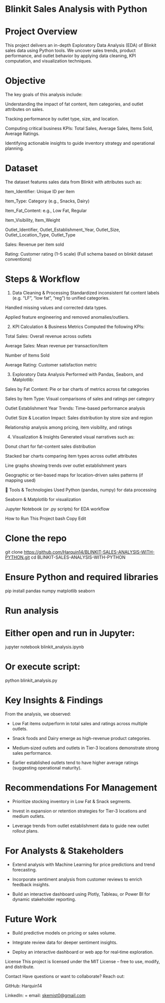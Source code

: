 # Blinkit Sales Analysis with Python

# Project Overview
This project delivers an in-depth Exploratory Data Analysis (EDA) of Blinkit sales data using Python tools. We uncover sales trends, product performance, and outlet behavior by applying data cleaning, KPI computation, and visualization techniques.

# Objective
The key goals of this analysis include:

Understanding the impact of fat content, item categories, and outlet attributes on sales.

Tracking performance by outlet type, size, and location.

Computing critical business KPIs: Total Sales, Average Sales, Items Sold, Average Ratings.

Identifying actionable insights to guide inventory strategy and operational planning.

# Dataset
The dataset features sales data from Blinkit with attributes such as:

Item_Identifier: Unique ID per item

Item_Type: Category (e.g., Snacks, Dairy)

Item_Fat_Content: e.g., Low Fat, Regular

Item_Visibility, Item_Weight

Outlet_Identifier, Outlet_Establishment_Year, Outlet_Size, Outlet_Location_Type, Outlet_Type

Sales: Revenue per item sold

Rating: Customer rating (1–5 scale)
(Full schema based on blinkit dataset conventions)

# Steps & Workflow
1. Data Cleaning & Processing
Standardized inconsistent fat content labels (e.g. “LF”, “low fat”, “reg”) to unified categories.

Handled missing values and corrected data types.

Applied feature engineering and removed anomalies/outliers.

2. KPI Calculation & Business Metrics
Computed the following KPIs:

Total Sales: Overall revenue across outlets

Average Sales: Mean revenue per transaction/item

Number of Items Sold

Average Rating: Customer satisfaction metric

3. Exploratory Data Analysis
Performed with Pandas, Seaborn, and Matplotlib:

Sales by Fat Content: Pie or bar charts of metrics across fat categories

Sales by Item Type: Visual comparisons of sales and ratings per category

Outlet Establishment Year Trends: Time-based performance analysis

Outlet Size & Location Impact: Sales distribution by store size and region

Relationship analysis among pricing, item visibility, and ratings

4. Visualization & Insights
Generated visual narratives such as:

Donut chart for fat-content sales distribution

Stacked bar charts comparing item types across outlet attributes

Line graphs showing trends over outlet establishment years

Geographic or tier-based maps for location-driven sales patterns (if mapping used)

🧰 Tools & Technologies Used
Python (pandas, numpy) for data processing

Seaborn & Matplotlib for visualization

Jupyter Notebook (or .py scripts) for EDA workflow

How to Run This Project
bash
Copy
Edit
# Clone the repo
git clone https://github.com/Harquin14/BLINKIT-SALES-ANALYSIS-WITH-PYTHON.git
cd BLINKIT-SALES-ANALYSIS-WITH-PYTHON

# Ensure Python and required libraries
pip install pandas numpy matplotlib seaborn

# Run analysis
# Either open and run in Jupyter:
jupyter notebook blinkit_analysis.ipynb
# Or execute script:
python blinkit_analysis.py


# Key Insights & Findings
From the analysis, we observed:

- Low Fat items outperform in total sales and ratings across multiple outlets.

- Snack foods and Dairy emerge as high-revenue product categories.

- Medium‑sized outlets and outlets in Tier‑3 locations demonstrate strong sales performance.

- Earlier established outlets tend to have higher average ratings (suggesting operational maturity).

# Recommendations For Management

- Prioritize stocking inventory in Low Fat & Snack segments.

- Invest in expansion or retention strategies for Tier‑3 locations and medium outlets.

- Leverage trends from outlet establishment data to guide new outlet rollout plans.

# For Analysts & Stakeholders

- Extend analysis with Machine Learning for price predictions and trend forecasting.

- Incorporate sentiment analysis from customer reviews to enrich feedback insights.

- Build an interactive dashboard using Plotly, Tableau, or Power BI for dynamic stakeholder reporting.

# Future Work

- Build predictive models on pricing or sales volume.

- Integrate review data for deeper sentiment insights.

- Deploy an interactive dashboard or web app for real‑time exploration.

License
This project is licensed under the MIT License – free to use, modify, and distribute.

Contact
Have questions or want to collaborate? Reach out:

GitHub: Harquin14

LinkedIn: =
email: skemist0@gmail.com
